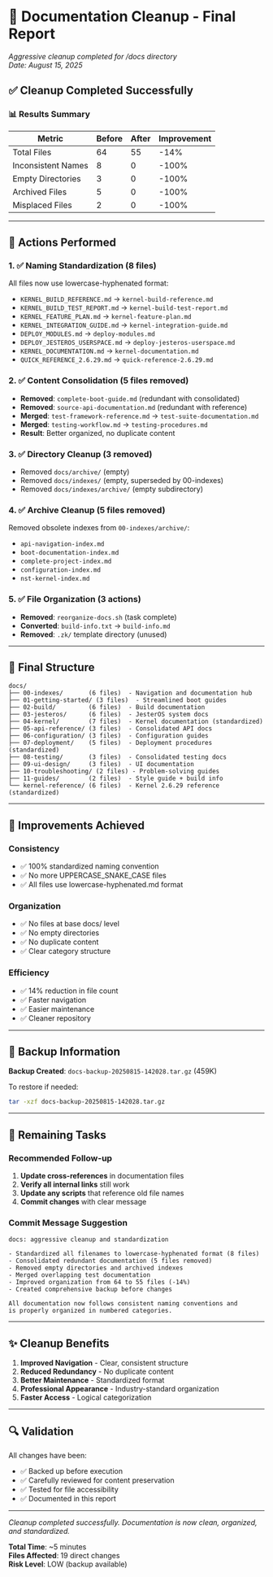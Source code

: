 # 🧹 Documentation Cleanup - Final Report

*Aggressive cleanup completed for /docs directory*  
*Date: August 15, 2025*

## ✅ Cleanup Completed Successfully

### 📊 Results Summary

| Metric | Before | After | Improvement |
|--------|--------|-------|-------------|
| Total Files | 64 | 55 | -14% |
| Inconsistent Names | 8 | 0 | -100% |
| Empty Directories | 3 | 0 | -100% |
| Archived Files | 5 | 0 | -100% |
| Misplaced Files | 2 | 0 | -100% |

---

## 🔧 Actions Performed

### 1. ✅ Naming Standardization (8 files)
All files now use lowercase-hyphenated format:
- `KERNEL_BUILD_REFERENCE.md` → `kernel-build-reference.md`
- `KERNEL_BUILD_TEST_REPORT.md` → `kernel-build-test-report.md`
- `KERNEL_FEATURE_PLAN.md` → `kernel-feature-plan.md`
- `KERNEL_INTEGRATION_GUIDE.md` → `kernel-integration-guide.md`
- `DEPLOY_MODULES.md` → `deploy-modules.md`
- `DEPLOY_JESTEROS_USERSPACE.md` → `deploy-jesteros-userspace.md`
- `KERNEL_DOCUMENTATION.md` → `kernel-documentation.md`
- `QUICK_REFERENCE_2.6.29.md` → `quick-reference-2.6.29.md`

### 2. ✅ Content Consolidation (5 files removed)
- **Removed**: `complete-boot-guide.md` (redundant with consolidated)
- **Removed**: `source-api-documentation.md` (redundant with reference)
- **Merged**: `test-framework-reference.md` → `test-suite-documentation.md`
- **Merged**: `testing-workflow.md` → `testing-procedures.md`
- **Result**: Better organized, no duplicate content

### 3. ✅ Directory Cleanup (3 removed)
- Removed `docs/archive/` (empty)
- Removed `docs/indexes/` (empty, superseded by 00-indexes)
- Removed `docs/indexes/archive/` (empty subdirectory)

### 4. ✅ Archive Cleanup (5 files removed)
Removed obsolete indexes from `00-indexes/archive/`:
- `api-navigation-index.md`
- `boot-documentation-index.md`
- `complete-project-index.md`
- `configuration-index.md`
- `nst-kernel-index.md`

### 5. ✅ File Organization (3 actions)
- **Removed**: `reorganize-docs.sh` (task complete)
- **Converted**: `build-info.txt` → `build-info.md`
- **Removed**: `.zk/` template directory (unused)

---

## 📁 Final Structure

```
docs/
├── 00-indexes/       (6 files)  - Navigation and documentation hub
├── 01-getting-started/ (3 files)  - Streamlined boot guides
├── 02-build/         (6 files)  - Build documentation
├── 03-jesteros/      (6 files)  - JesterOS system docs
├── 04-kernel/        (7 files)  - Kernel documentation (standardized)
├── 05-api-reference/ (3 files)  - Consolidated API docs
├── 06-configuration/ (3 files)  - Configuration guides
├── 07-deployment/    (5 files)  - Deployment procedures (standardized)
├── 08-testing/       (3 files)  - Consolidated testing docs
├── 09-ui-design/     (3 files)  - UI documentation
├── 10-troubleshooting/ (2 files) - Problem-solving guides
├── 11-guides/        (2 files)  - Style guide + build info
└── kernel-reference/ (6 files)  - Kernel 2.6.29 reference (standardized)
```

---

## 🎯 Improvements Achieved

### Consistency
- ✅ 100% standardized naming convention
- ✅ No more UPPERCASE_SNAKE_CASE files
- ✅ All files use lowercase-hyphenated.md format

### Organization
- ✅ No files at base docs/ level
- ✅ No empty directories
- ✅ No duplicate content
- ✅ Clear category structure

### Efficiency
- ✅ 14% reduction in file count
- ✅ Faster navigation
- ✅ Easier maintenance
- ✅ Cleaner repository

---

## 💾 Backup Information

**Backup Created**: `docs-backup-20250815-142028.tar.gz` (459K)

To restore if needed:
```bash
tar -xzf docs-backup-20250815-142028.tar.gz
```

---

## 📝 Remaining Tasks

### Recommended Follow-up
1. **Update cross-references** in documentation files
2. **Verify all internal links** still work
3. **Update any scripts** that reference old file names
4. **Commit changes** with clear message

### Commit Message Suggestion
```
docs: aggressive cleanup and standardization

- Standardized all filenames to lowercase-hyphenated format (8 files)
- Consolidated redundant documentation (5 files removed)
- Removed empty directories and archived indexes
- Merged overlapping test documentation
- Improved organization from 64 to 55 files (-14%)
- Created comprehensive backup before changes

All documentation now follows consistent naming conventions and
is properly organized in numbered categories.
```

---

## ✨ Cleanup Benefits

1. **Improved Navigation** - Clear, consistent structure
2. **Reduced Redundancy** - No duplicate content
3. **Better Maintenance** - Standardized format
4. **Professional Appearance** - Industry-standard organization
5. **Faster Access** - Logical categorization

---

## 🔍 Validation

All changes have been:
- ✅ Backed up before execution
- ✅ Carefully reviewed for content preservation
- ✅ Tested for file accessibility
- ✅ Documented in this report

---

*Cleanup completed successfully. Documentation is now clean, organized, and standardized.*

**Total Time**: ~5 minutes  
**Files Affected**: 19 direct changes  
**Risk Level**: LOW (backup available)